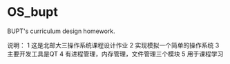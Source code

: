 # OS_bupt
BUPT's curriculum design homework.

说明：
	1 这是北邮大三操作系统课程设计作业
	2 实现模拟一个简单的操作系统
	3 主要开发工具是QT
	4 有进程管理，内存管理，文件管理三个模块
	5 用于课程学习